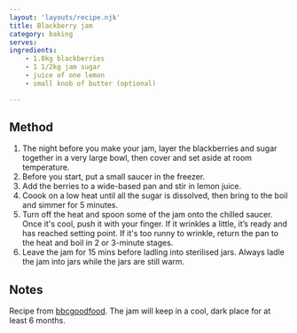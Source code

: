 ```yaml
---
layout: 'layouts/recipe.njk'
title: Blackberry jam
category: baking
serves: 
ingredients:
    - 1.8kg blackberries
    - 1 1/2kg jam sugar
    - juice of one lemon
    - small knob of butter (optional)

---
```


## Method
1. The night before you make your jam, layer the blackberries and sugar together in a very large bowl, then cover and set aside at room temperature. 
2. Before you start, put a small saucer in the freezer.
3. Add the berries to a wide-based pan and stir in lemon juice.
4. Coook on a low heat until all the sugar is dissolved, then bring to the boil and simmer for 5 minutes.
5. Turn off the heat and spoon some of the jam onto the chilled saucer. Once it's cool, push it with your finger. If it wrinkles a little, it’s ready and has reached setting point. If it's too runny to wrinkle, return the pan to the heat and boil in 2 or 3-minute stages.
6. Leave the jam for 15 mins before ladling into sterilised jars. Always ladle the jam into jars while the jars are still warm.

## Notes
Recipe from [bbcgoodfood](https://www.bbcgoodfood.com/recipes/blackberry-jam). The jam will keep in a cool, dark place for at least 6 months. 